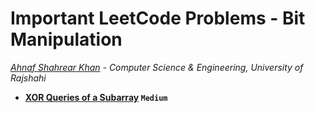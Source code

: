 # Important LeetCode Problems - Bit Manipulation
*[Ahnaf Shahrear Khan](https://github.com/ahnafshahrear) - Computer Science & Engineering, University of Rajshahi*

- **[XOR Queries of a Subarray](https://leetcode.com/problems/xor-queries-of-a-subarray/description/) `Medium`**
